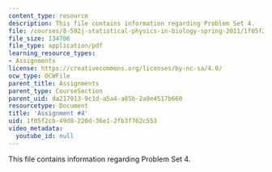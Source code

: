 ```yaml
---
content_type: resource
description: This file contains information regarding Problem Set 4.
file: /courses/8-592j-statistical-physics-in-biology-spring-2011/1f05f2cb49d8220d36e12fb3f762c553_MIT8_592JS11_PS4.pdf
file_size: 134706
file_type: application/pdf
learning_resource_types:
- Assignments
license: https://creativecommons.org/licenses/by-nc-sa/4.0/
ocw_type: OCWFile
parent_title: Assignments
parent_type: CourseSection
parent_uid: da217913-9c1d-a5a4-a85b-2a9e4517b660
resourcetype: Document
title: 'Assignment #4'
uid: 1f05f2cb-49d8-220d-36e1-2fb3f762c553
video_metadata:
  youtube_id: null
---
```

This file contains information regarding Problem Set 4.